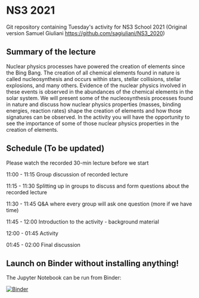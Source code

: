 # NS3 2021

Git repository containing Tuesday's activity for NS3 School 2021
(Original version Samuel Giuliani https://github.com/sagiuliani/NS3_2020)


## Summary of the lecture

Nuclear physics processes have powered the creation of elements since the Bing
Bang. The creation of all chemical elements found in nature is called
nucleosynthesis and occurs within stars, stellar collisions, stellar explosions,
and many others.  Evidence of the nuclear physics involved in these events is
observed in the abundances of the chemical elements in the solar system. We will
present some of the nucleosynthesis processes found in nature and discuss how
nuclear physics properties (masses, binding energies, reaction rates) shape the
creation of elements and how those signatures can be observed. In the activity
you will have the opportunity to see the importance of some of those nuclear
physics properties in the creation of elements.


## Schedule (To be updated)

Please watch the recorded 30-min lecture before we start

11:00 - 11:15 Group discussion of recorded lecture

11:15 - 11:30 Splitting up in groups to discuss and form questions about the recorded lecture

11:30 - 11:45 Q&A where every group will ask one question (more if we have time)

11:45 - 12:00 Introduction to the activity - background material

12:00 - 01:45 Activity

01:45 - 02:00 Final discussion 


## Launch on Binder without installing anything!

The Jupyter Notebook can be run from Binder:

[![Binder](https://mybinder.org/badge_logo.svg)](https://mybinder.org/v2/gh/Fernando-Montes/NS3_2021/blob/main/README.md/HEAD)
